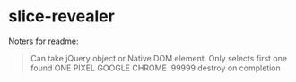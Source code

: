 # slice-revealer

Noters for readme:
> Can take jQuery object or Native DOM element.
> Only selects first one found
> ONE PIXEL GOOGLE CHROME .99999
> destroy on completion